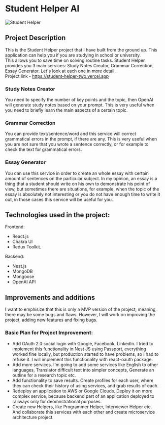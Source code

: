 # Student Helper AI
![Student Helper](https://i.imgur.com/CtHoURv.png)
## Project Description
This is the Student Helper project that I have built from the
ground up. This application can help you if you are studying in school or university. 
<br>
This allows you to save time on solving routine tasks.
Student Helper provides you 3 main services: Study Notes Creator, Grammar Correction, Essay Generator. Let's look at each one in more detail.
<br>
Project link - https://student-helper-two.vercel.app
<br>
### Study Notes Creator
You need to specify the number of key points and the topic, then OpenAI will generate study notes based on your prompt. 
This is very useful when you need to briefly learn the main aspects of a certain topic.
<br>
### Grammar Correction
You can provide text/sentence/word and this service will correct grammatical errors in the prompt, if there are any. 
This is very useful when you are not sure that you wrote a sentence correctly, or for example to check the text for grammatical errors.
<br>
### Essay Generator
You can use this service in order to create an whole essay with certain amount of sentences on the particular subject.
In my opinion, an essay is a thing that a student should write on his own 
to demonstrate his point of view, but sometimes there are situations, for example,
when the topic of the essay is absolutely not interesting or you do not have enough time to write it out, 
in those cases this service will be useful for you.
<br>
## Technologies used in the project:
Frontend:
  * React.js
  * Chakra UI 
  * Redux Toolkit.

Backend:
  + Nest.js
  + MongoDB
  + Mongoose
  + OpenAI API

## Improvements and additions
I want to emphisize that this is only a MVP version of the project, meaning, there may be some bugs and flaws. 
However, I will work on improving the project, adding new features and fixing bugs.
<br>
### Basic Plan for Project Improvement:
  * Add OAuth 2.0 social login with Google, Facebook, LinkedIn. I tried to implement this functionality in Nest JS using Passport, everything worked fine locally, but production started to have problems, so I had to refuse it. I will implement this functionality with react-oauth package.
  * Add more services. I'm going to add some services like English to other languages, Translator difficult text into simpler concepts, Generate an outline for a research topic etc.
  * Add functionality to save results. Create profiles for each user, where they can check their history of using services, and grab results of each.
  * Redeploy an application to AWS or Google Clouds. Deploy it on more complex service, because backend part of an application deployed to railways only for deomnstrational purposes.
  * Create new Helpers, like Programmer Helper, Interviewer Helper etc. And collaborate this services with each other and create microservice architecture project.

